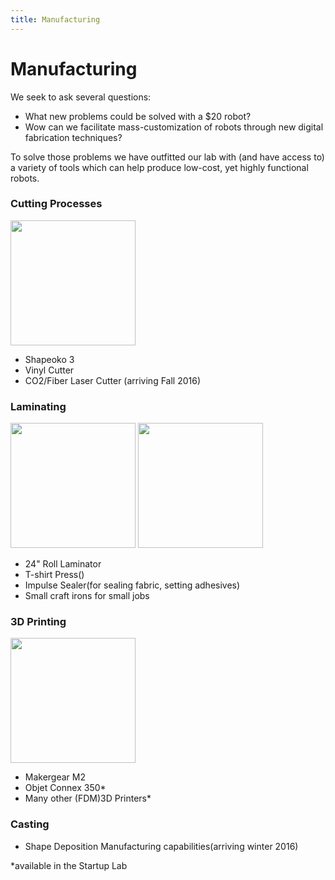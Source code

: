 ```yaml
---
title: Manufacturing
---
```

Manufacturing
=============

We seek to ask several questions:

* What new problems could be solved with a $20 robot?
* Wow can we facilitate mass-customization of robots through new digital fabrication techniques?

To solve those problems we have outfitted our lab with (and have access to) a variety of tools which can help produce low-cost, yet highly functional robots.

### Cutting Processes
<img class="img-fluid" src="{{site.base_path}}/assets/images/vinyl cutter.jpg" height="200px">

* Shapeoko 3
* Vinyl Cutter
* CO2/Fiber Laser Cutter (arriving Fall 2016)

### Laminating
<img class="img-fluid" src="{{site.base_path}}/assets/images/t-shirt press.jpg" height="200px"> <img class="img-fluid" src="{{site.base_path}}/assets/images/impulse sealer.jpg" height="200px">

* 24" Roll Laminator
* T-shirt Press()
* Impulse Sealer(for sealing fabric, setting adhesives)
* Small craft irons for small jobs

### 3D Printing
<img class="img-fluid " src="{{site.base_path}}/assets/images/3d printer.jpg" height="200px">

* Makergear M2
* Objet Connex 350*
* Many other (FDM)3D Printers*

### Casting
* Shape Deposition Manufacturing capabilities(arriving winter 2016)

*available in the Startup Lab
